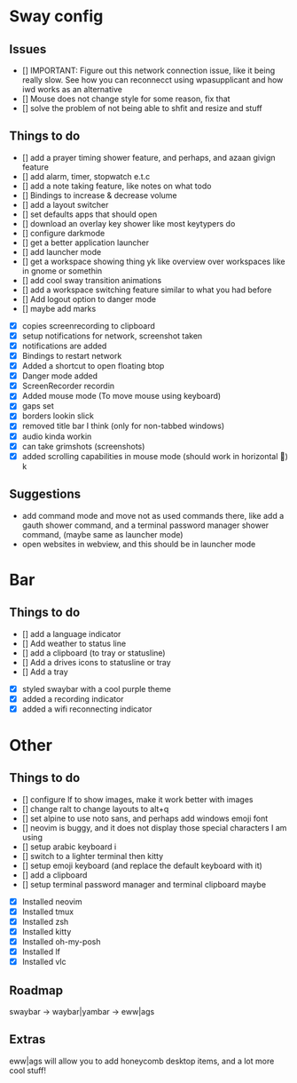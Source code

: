 # Sway config

## Issues

- [] IMPORTANT: Figure out this network connection issue, like it being really slow. See how you can reconnecct using wpasupplicant and how iwd works as an alternative
- [] Mouse does not change style for some reason, fix that
- [] solve the problem of not being able to shfit and resize and stuff

## Things to do

- [] add a prayer timing shower feature, and perhaps, and azaan givign feature
- [] add alarm, timer, stopwatch e.t.c
- [] add a note taking feature, like notes on what todo
- [] Bindings to increase & decrease volume
- [] add a layout switcher
- [] set defaults apps that should open
- [] download an overlay key shower like most keytypers do
- [] configure darkmode
- [] get a better application launcher
- [] add launcher mode
- [] get a workspace showing thing yk like overview over workspaces like in gnome or somethin
- [] add cool sway transition animations
- [] add a workspace switching feature similar to what you had before
- [] Add logout option to danger mode
- [] maybe add marks
- [x] copies screenrecording to clipboard 
- [x] setup notifications for network, screenshot taken 
- [x] notifications are added
- [x] Bindings to restart network
- [x] Added a shortcut to open floating btop
- [x] Danger mode added
- [x] ScreenRecorder recordin
- [x] Added mouse mode (To move mouse using keyboard)
- [x] gaps set
- [x] borders lookin slick
- [x] removed title bar I think (only for non-tabbed windows)
- [x] audio kinda workin
- [x] can take grimshots (screenshots)
- [x] added scrolling capabilities in mouse mode (should work in horizontal :shrug:)
k
## Suggestions
- add command mode and move not as used commands there, like add a gauth shower command, and a terminal password manager shower command, (maybe same as launcher mode)
- open websites in webview, and this should be in launcher mode


# Bar

## Things to do 

- [] add a language indicator
- [] Add weather to status line
- [] add a clipboard (to tray or statusline) 
- [] Add a drives icons to statusline or tray
- [] Add a tray
- [x] styled swaybar with a cool purple theme
- [x] added a recording indicator
- [x] added a wifi reconnecting indicator

# Other

## Things to do 

- [] configure lf to show images, make it work better with images
- [] change ralt to change layouts to alt+q
- [] set alpine to use noto sans, and perhaps add windows emoji font
- [] neovim is buggy, and it does not display those special characters I am using
- [] setup arabic keyboard i
- [] switch to a lighter terminal then kitty
- [] setup emoji keyboard (and replace the default keyboard with it)
- [] add a clipboard
- [] setup terminal password manager and terminal clipboard maybe
- [x] Installed neovim
- [x] Installed tmux
- [x] Installed zsh
- [x] Installed kitty
- [x] Installed oh-my-posh
- [x] Installed lf
- [x] Installed vlc

## Roadmap
swaybar -> waybar|yambar -> eww|ags

## Extras

eww|ags will allow you to add honeycomb desktop items, and a lot more cool stuff!
